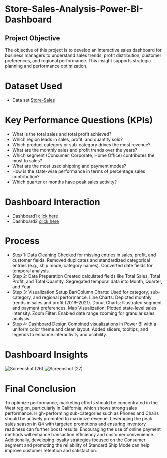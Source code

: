 # Store-Sales-Analysis-Power-BI-Dashboard
## Project Objective
The objective of this project is to develop an interactive sales dashboard for business managers to understand sales trends, profit distribution, customer preferences, and regional performance. This insight supports strategic planning and performance optimization.
# Dataset Used
- Data set <a href="https://github.com/Sradha12/Store-Sales-Analysis-Power-BI-Dashboard/blob/main/Store%20sales%20data.pbix">Store-Sales<a/>
# Key Performance Questions (KPIs)
- What is the total sales and total profit achieved?
- Which region leads in sales, profit, and quantity sold?
- Which product category or sub-category drives the most revenue?
- What are the monthly sales and profit trends over the years?
- Which segment (Consumer, Corporate, Home Office) contributes the most to sales?
- What are the most used shipping and payment modes?
- How is the state-wise performance in terms of percentage sales contribution?
- Which quarter or months have peak sales activity?
# Dashboard Interaction
- Dashboard1 <a href="https://github.com/Sradha12/Store-Sales-Analysis-Power-BI-Dashboard/blob/main/Screenshot%20(26).png"> click here <a/>
- Dashboard2 <a href="https://github.com/Sradha12/Store-Sales-Analysis-Power-BI-Dashboard/blob/main/Screenshot%20(27).png"> click here <a/>
# Process
- Step 1: Data Cleaning
Checked for missing entries in sales, profit, and customer fields.
Removed duplicates and standardized categorical entries (e.g., ship mode, category names).
Converted date fields for temporal analysis.
- Step 2: Data Preparation
Created calculated fields like Total Sales, Total Profit, and Total Quantity.
Segregated temporal data into Month, Quarter, and Year.
- Step 3: Visualization Setup
Bar/Column Charts: Used for category, sub-category, and regional performance.
Line Charts: Depicted monthly trends in sales and profit (2019–2021).
Donut Charts: Illustrated segment and payment preferences.
Map Visualization: Plotted state-level sales intensity.
Zoom Filter: Enabled date range zooming for granular sales analysis.
- Step 4: Dashboard Design
Combined visualizations in Power BI with a uniform color theme and clean layout.
Added slicers, tooltips, and legends to enhance interactivity and usability.

# Dashboard Insights
![Screenshot (26)](https://github.com/user-attachments/assets/d03173a4-091b-41a9-b250-5b85e87567ec)
![Screenshot (27)](https://github.com/user-attachments/assets/c89fa4e3-5002-4375-96a8-7a07169080d8)


# Final Conclusion
To optimize performance, marketing efforts should be concentrated in the West region, particularly in California, which shows strong sales performance. High-performing sub-categories such as Phones and Chairs should be actively promoted to maximize revenue. Leveraging the peak sales season in Q4 with targeted promotions and ensuring inventory readiness can further boost results. Encouraging the use of online payment methods will enhance transaction efficiency and customer convenience. Additionally, developing loyalty strategies focused on the Consumer segment and promoting the reliability of Standard Ship Mode can help improve customer retention and satisfaction.

